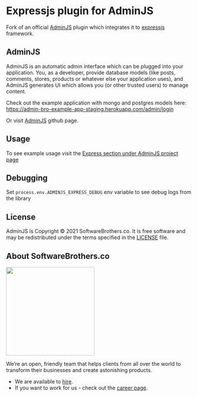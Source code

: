 # Expressjs plugin for AdminJS

Fork of an official [AdminJS](https://github.com/SoftwareBrothers/adminjs) plugin which integrates it to [expressjs](https://expressjs.com/) framework.

## AdminJS

AdminJS is an automatic admin interface which can be plugged into your application. You, as a developer, provide database models (like posts, comments, stores, products or whatever else your application uses), and AdminJS generates UI which allows you (or other trusted users) to manage content.

Check out the example application with mongo and postgres models here: https://admin-bro-example-app-staging.herokuapp.com/admin/login

Or visit [AdminJS](https://github.com/SoftwareBrothers/adminjs) github page.

## Usage

To see example usage visit the [Express section under AdminJS project page](https://softwarebrothers.github.io/adminjs-dev/module-adminjs-expressjs.html)

## Debugging
Set `process.env.ADMINJS_EXPRESS_DEBUG` env variable to see debug logs from the library

## License

AdminJS is Copyright © 2021 SoftwareBrothers.co. It is free software and may be redistributed under the terms specified in the [LICENSE](LICENSE) file.

## About SoftwareBrothers.co

<img src="https://softwarebrothers.co/assets/images/software-brothers-logo-full.svg" width=240>


We’re an open, friendly team that helps clients from all over the world to transform their businesses and create astonishing products.

* We are available to [hire](https://softwarebrothers.co/contact).
* If you want to work for us - check out the [career page](https://softwarebrothers.co/career).

